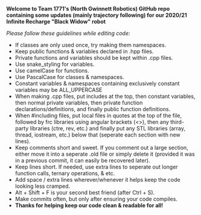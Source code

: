 **Welcome to Team 1771's (North Gwinnett Robotics) GitHub repo containing some updates (mainly trajectory following) for our 2020/21 Infinite Recharge "Black Widow" robot**

*Please follow these guidelines while editing code:*
-  If classes are only used once, try making them namespaces.
-  Keep public functions & variables declared in .hpp files.
-  Private functions and variables should be kept within .cpp files.
-  Use snake_styling for variables.
-  Use camelCase for functions.
-  Use PascalCase for classes & namespaces.
-  Constant variables & namespaces containing exclusively constant variables may be ALL_UPPERCASE
-  When making .cpp files, put includes at the top, then constant variables, then normal private variables, then private function declarations/definitions, and finally public function definitions.
- When #including files, put local files in quotes at the top of the file, followed by frc libraries using angular brackets (<>), then any third-party libraries (ctre, rev, etc.) and finally put any STL libraries (array, thread, iostream, etc.) below that (seperate each section with new lines).
- Keep comments short and sweet. If you comment out a large section, either move it into a seperate .old file or simply delete it (provided it was in a previous commit, it can easily be recovered later).
- Keep lines short. If needed, use extra lines to seperate out longer function calls, ternary operations, & etc.
- Add space / extra lines wherever/whenever it helps keep the code looking less cramped.
- Alt + Shift + F is your second best friend (after Ctrl + S).
- Make commits often, but only after ensuring your code compiles.
- **Thanks for helping keep our code clean & readable for all!**
